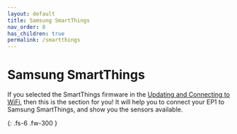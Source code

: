 ```yaml
---
layout: default
title: Samsung SmartThings
nav_order: 8
has_children: true
permalink: /smartthings
---
```


# Samsung SmartThings

If you selected the SmartThings firmware in the [Updating and Connecting to WiFi](https://everythingsmarthome.github.io/everything-presence-one/updating.html), then this is the section for you! It will help you to connect your EP1 to Samsung SmartThings, and show you the sensors available.

{: .fs-6 .fw-300 }
